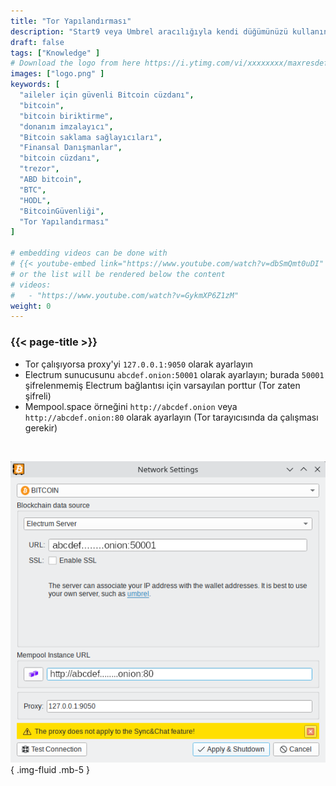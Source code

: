 ```yaml
---
title: "Tor Yapılandırması"
description: "Start9 veya Umbrel aracılığıyla kendi düğümünüzü kullanın"
draft: false
tags: ["Knowledge" ]
# Download the logo from here https://i.ytimg.com/vi/xxxxxxxx/maxresdefault.jpg
images: ["logo.png" ]
keywords: [
  "aileler için güvenli Bitcoin cüzdanı",
  "bitcoin",
  "bitcoin biriktirme",
  "donanım imzalayıcı",
  "Bitcoin saklama sağlayıcıları",
  "Finansal Danışmanlar",
  "bitcoin cüzdanı",
  "trezor",
  "ABD bitcoin",
  "BTC",
  "HODL",
  "BitcoinGüvenliği",
  "Tor Yapılandırması"
]

# embedding videos can be done with 
# {{< youtube-embed link="https://www.youtube.com/watch?v=dbSmQmt0uDI" >}}
# or the list will be rendered below the content
# videos:
#   - "https://www.youtube.com/watch?v=GykmXP6Z1zM"
weight: 0
---
```


### {{< page-title >}}  
 

- Tor çalışıyorsa proxy'yi `127.0.0.1:9050` olarak ayarlayın  
- Electrum sunucusunu `abcdef.onion:50001` olarak ayarlayın; burada `50001` şifrelenmemiş Electrum bağlantısı için varsayılan porttur (Tor zaten şifreli)  
- Mempool.space örneğini `http://abcdef.onion` veya `http://abcdef.onion:80` olarak ayarlayın (Tor tarayıcısında da çalışması gerekir)

 </br>

 
 ![tor config](config.png)
 { .img-fluid .mb-5 }